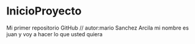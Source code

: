 # InicioProyecto
Mi primer repositorio GitHub
//
autor:mario Sanchez Arcila
mi nombre es juan y voy a hacer lo que usted quiera
